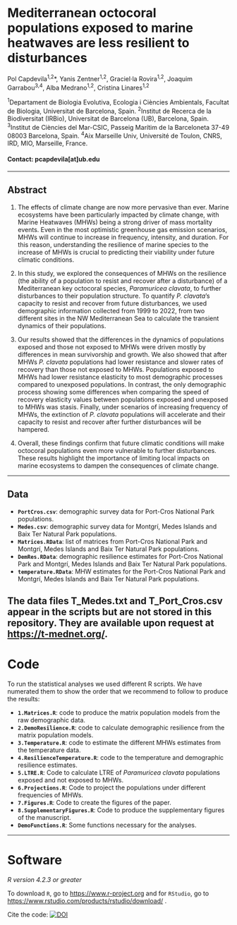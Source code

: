 # Mediterranean octocoral populations exposed to marine heatwaves are less resilient to disturbances 

Pol Capdevila<sup>1,2</sup>*, Yanis Zentner<sup>1,2</sup>, Graciel·la Rovira<sup>1,2</sup>, Joaquim Garrabou<sup>3,4</sup>, Alba Medrano<sup>1,2</sup>, Cristina Linares<sup>1,2</sup>
 
<sup>1</sup>Departament de Biologia Evolutiva, Ecologia i Ciències Ambientals, Facultat de Biologia, Universitat de Barcelona, Spain. 
<sup>2</sup>Institut de Recerca de la Biodiversitat (IRBio), Universitat de Barcelona (UB), Barcelona, Spain.
<sup>3</sup>Institut de Ciències del Mar-CSIC, Passeig Marítim de la Barceloneta 37-49 08003 Barcelona, Spain.
<sup>4</sup>Aix Marseille Univ, Université de Toulon, CNRS, IRD, MIO, Marseille, France.


#### Contact: pcapdevila[at]ub.edu

---

## Abstract

1. The effects of climate change are now more pervasive than ever. Marine ecosystems have been particularly impacted by climate change, with Marine Heatwaves (MHWs) being a strong driver of mass mortality events. Even in the most optimistic greenhouse gas emission scenarios, MHWs will continue to increase in frequency, intensity, and duration. For this reason, understanding the resilience of marine species to the increase of MHWs is crucial to predicting their viability under future climatic conditions. 

2. In this study, we explored the consequences of MHWs on the resilience (the ability of a population to resist and recover after a disturbance) of a Mediterranean key octocoral species, _Paramuricea clavata_, to further disturbances to their population structure. To quantify _P. clavata_’s capacity to resist and recover from future disturbances, we used demographic information collected from 1999 to 2022, from two different sites in the NW Mediterranean Sea to calculate the transient dynamics of their populations. 

3. Our results showed that the differences in the dynamics of populations exposed and those not exposed to MHWs were driven mostly by differences in mean survivorship and growth. We also showed that after MHWs _P. clavata_ populations had lower resistance and slower rates of recovery than those not exposed to MHWs. Populations exposed to MHWs had lower resistance elasticity to most demographic processes compared to unexposed populations. In contrast, the only demographic process showing some differences when comparing the speed of recovery elasticity values between populations exposed and unexposed to MHWs was stasis. Finally, under scenarios of increasing frequency of MHWs, the extinction of _P. clavata_ populations will accelerate and their capacity to resist and recover after further disturbances will be hampered. 

4. Overall, these findings confirm that future climatic conditions will make octocoral populations even more vulnerable to further disturbances. These results highlight the importance of limiting local impacts on marine ecosystems to dampen the consequences of climate change.


---

## Data

- __`PortCros.csv`__: demographic survey data for Port-Cros National Park populations. 
- __`Medes.csv`__: demographic survey data for Montgrí, Medes Islands and Baix Ter Natural Park populations. 
- __`Matrices.RData`__: list of matrices from Port-Cros National Park and Montgrí, Medes Islands and Baix Ter Natural Park populations. 
- __`DemRes.RData`__: demographic resilience estimates for Port-Cros National Park and Montgrí, Medes Islands and Baix Ter Natural Park populations. 
- __`temperature.RData`__: MHW estimates for the Port-Cros National Park and Montgrí, Medes Islands and Baix Ter Natural Park populations. 

The data files T_Medes.txt and T_Port_Cros.csv appear in the scripts but are not stored in this repository. They are available upon request at https://t-mednet.org/.
---

# Code

To run the statistical analyses we used different R scripts. We have numerated them to show the order that we recommend to follow to produce the results: 

- __`1.Matrices.R`__: code to produce the matrix population models from the raw demographic data.
- __`2.DemoResilience.R`__: code to calculate demographic resilience from the matrix population models.
- __`3.Temperature.R`__: code to estimate the different MHWs estimates from the temperature data.
- __`4.ResilienceTemperature.R`__: code to the temperature and demographic resilience estimates.
- __`5.LTRE.R`__: Code to calculate LTRE of _Paramuricea clavata_ populations exposed and not exposed to MHWs.
- __`6.Projections.R`__: Code to project the populations under different frequencies of MHWs.
- __`7.Figures.R`__: Code to create the figures of the paper.
 - __`8.SupplementaryFigures.R`__: Code to produce the supplementary figures of the manuscript.
 - __`DemoFunctions.R`__: Some functions necessary for the analyses.
  
---

# Software

_R version 4.2.3 or greater_

To download `R`, go to https://www.r-project.org and for `RStudio`, go to https://www.rstudio.com/products/rstudio/download/ .

Cite the code: [![DOI](https://zenodo.org/badge/436702812.svg)](https://zenodo.org/badge/latestdoi/436702812)

